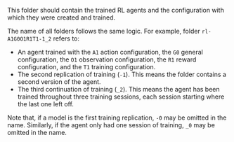This folder should contain the trained RL agents
and the configuration with which they were created and trained.

The name of all folders follows the same logic.
For example, folder `rl-A1G0O1R1T1-1_2` refers to:
- An agent trained with the `A1` action configuration, the `G0` general configuration,
the `O1` observation configuration, the `R1` reward configuration, and the `T1` training configuration.
- The second replication of training (`-1`). This means the folder contains a second version of the agent.
- The third continuation of training (`_2`). This means the agent has been trained throughout three training sessions,
each session starting where the last one left off. 

Note that, if a model is the first training replication, `-0` may be omitted in the name.
Similarly, if the agent only had one session of training, `_0` may be omitted in the name.
